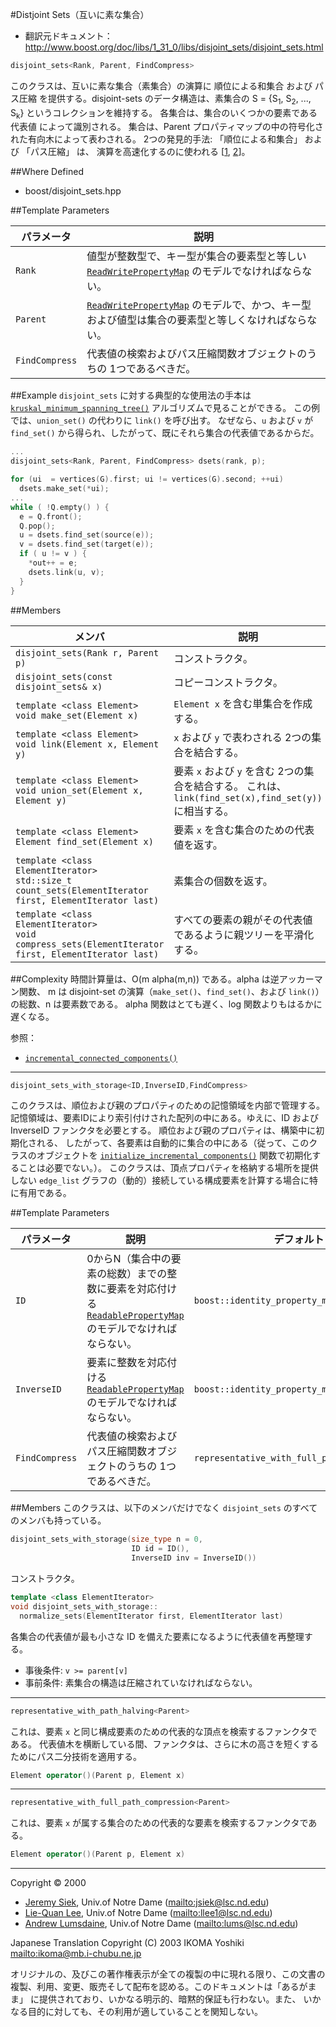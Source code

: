 #Distjoint Sets（互いに素な集合）

- 翻訳元ドキュメント： <http://www.boost.org/doc/libs/1_31_0/libs/disjoint_sets/disjoint_sets.html>

```cpp
disjoint_sets<Rank, Parent, FindCompress>
```

このクラスは、互いに素な集合（素集合）の演算に 順位による和集合 および パス圧縮 を提供する。disjoint-sets のデータ構造は、素集合の S = {S<sub>1</sub>, S<sub>2</sub>, ..., S<sub>k</sub>} というコレクションを維持する。 各集合は、集合のいくつかの要素である 代表値 によって識別される。 集合は、Parent プロパティマップの中の符号化された有向木によって表わされる。 2つの発見的手法: 「順位による和集合」 および 「パス圧縮」 は、 演算を高速化するのに使われる  [[1](disjoint_sets/bibliography.md#tarjan83), [2](disjoint_sets/bibliography.md#clr90)]。


##Where Defined
- boost/disjoint_sets.hpp


##Template Parameters

| パラメータ     | 説明 |
|----------------|------|
| `Rank`         | 値型が整数型で、キー型が集合の要素型と等しい [`ReadWritePropertyMap`](property_map/ReadWritePropertyMap.md.nolink) のモデルでなければならない。 |
| `Parent`       | [`ReadWritePropertyMap`](property_map/ReadWritePropertyMap.md.nolink) のモデルで、かつ、キー型および値型は集合の要素型と等しくなければならない。 |
| `FindCompress` | 代表値の検索およびパス圧縮関数オブジェクトのうちの 1つであるべきだ。 |


##Example
`disjoint_sets` に対する典型的な使用法の手本は [`kruskal_minimum_spanning_tree()`](graph/kruskal_minimum_spanning_tree.md.nolink) アルゴリズムで見ることができる。 この例では、`union_set()` の代わりに `link()` を呼び出す。 なぜなら、`u` および `v` が `find_set()` から得られ、したがって、既にそれら集合の代表値であるからだ。

```cpp
...
disjoint_sets<Rank, Parent, FindCompress> dsets(rank, p);

for (ui  = vertices(G).first; ui != vertices(G).second; ++ui)
  dsets.make_set(*ui);
...
while ( !Q.empty() ) {
  e = Q.front();
  Q.pop();
  u = dsets.find_set(source(e));
  v = dsets.find_set(target(e));
  if ( u != v ) {
    *out++ = e;
    dsets.link(u, v);
  }
}
```


##Members

| メンバ | 説明 |
|--------|------|
| `disjoint_sets(Rank r, Parent p)` | コンストラクタ。 |
| `disjoint_sets(const disjoint_sets& x)` | コピーコンストラクタ。 |
| `template <class Element>`<br/> `void make_set(Element x)` | `Element x` を含む単集合を作成する。 |
| `template <class Element>`<br/> `void link(Element x, Element y)` | `x` および `y` で表わされる 2つの集合を結合する。 |
| `template <class Element>`<br/> `void union_set(Element x, Element y)` | 要素 `x` および `y` を含む 2つの集合を結合する。 これは、`link(find_set(x),find_set(y))` に相当する。 |
| `template <class Element>`<br/> `Element find_set(Element x)` | 要素 `x` を含む集合のための代表値を返す。 |
| `template <class ElementIterator>`<br/> `std::size_t count_sets(ElementIterator first, ElementIterator last)` | 素集合の個数を返す。 |
| `template <class ElementIterator>`<br/> `void compress_sets(ElementIterator first, ElementIterator last)` | すべての要素の親がその代表値であるように親ツリーを平滑化する。 |


##Complexity
時間計算量は、O(m alpha(m,n)) である。alpha は逆アッカーマン関数、 m は disjoint-set の演算（`make_set()`、`find_set()`、および `link()`）の総数、n は要素数である。 alpha 関数はとても遅く、log 関数よりもはるかに遅くなる。


参照：

- [`incremental_connected_components()`](graph/incremental_connected_components.md.nolink)


***

```cpp
disjoint_sets_with_storage<ID,InverseID,FindCompress>
```

このクラスは、順位および親のプロパティのための記憶領域を内部で管理する。 記憶領域は、要素IDにより索引付けされた配列の中にある。ゆえに、ID および InverseID ファンクタを必要とする。 順位および親のプロパティは、構築中に初期化される、 したがって、各要素は自動的に集合の中にある（従って、このクラスのオブジェクトを [`initialize_incremental_components()`](graph/incremental_components.md.nolink#sec:initialize-incremental-components) 関数で初期化することは必要でない。）。 このクラスは、頂点プロパティを格納する場所を提供しない `edge_list` グラフの（動的）接続している構成要素を計算する場合に特に有用である。


##Template Parameters

| パラメータ | 説明 | デフォルト |
|------------|------|------------|
| `ID` | 0からN（集合中の要素の総数）までの整数に要素を対応付ける [`ReadablePropertyMap`](property_map/ReadablePropertyMap.md.nolink) のモデルでなければならない。 | `boost::identity_property_map` |
| `InverseID` | 要素に整数を対応付ける [`ReadablePropertyMap`](property_map/ReadablePropertyMap.md.nolink) のモデルでなければならない。 | `boost::identity_property_map` |
| `FindCompress` | 代表値の検索およびパス圧縮関数オブジェクトのうちの 1つであるべきだ。 | `representative_with_full_path_compression` |


##Members
このクラスは、以下のメンバだけでなく `disjoint_sets` のすべてのメンバも持っている。

```cpp
disjoint_sets_with_storage(size_type n = 0,
                           ID id = ID(),
                           InverseID inv = InverseID())
```

コンストラクタ。


```cpp
template <class ElementIterator>
void disjoint_sets_with_storage::
  normalize_sets(ElementIterator first, ElementIterator last)
```

各集合の代表値が最も小さな ID を備えた要素になるように代表値を再整理する。 

- 事後条件: `v >= parent[v]`
- 事前条件: 素集合の構造は圧縮されていなければならない。 


***
```cpp
representative_with_path_halving<Parent>
```

これは、要素 `x` と同じ構成要素のための代表的な頂点を検索するファンクタである。 代表値木を横断している間、ファンクタは、さらに木の高さを短くするためにパス二分技術を適用する。

```cpp
Element operator()(Parent p, Element x)
```


***
```cpp
representative_with_full_path_compression<Parent>
```

これは、要素 `x` が属する集合のための代表的な要素を検索するファンクタである。

```cpp
Element operator()(Parent p, Element x)
```

***
Copyright © 2000

- [Jeremy Siek](http://www.boost.org/doc/libs/1_31_0/people/jeremy_siek.htm), Univ.of Notre Dame (<mailto:jsiek@lsc.nd.edu>)
- [Lie-Quan Lee](http://www.lsc.nd.edu/~llee1), Univ.of Notre Dame (<mailto:llee1@lsc.nd.edu>)
- [Andrew Lumsdaine](http://www.lsc.nd.edu/~lums), Univ.of Notre Dame (<mailto:lums@lsc.nd.edu>)

Japanese Translation Copyright (C) 2003 IKOMA Yoshiki <mailto:ikoma@mb.i-chubu.ne.jp>

オリジナルの、及びこの著作権表示が全ての複製の中に現れる限り、この文書の 複製、利用、変更、販売そして配布を認める。このドキュメントは「あるがまま」 に提供されており、いかなる明示的、暗黙的保証も行わない。また、 いかなる目的に対しても、その利用が適していることを関知しない。

